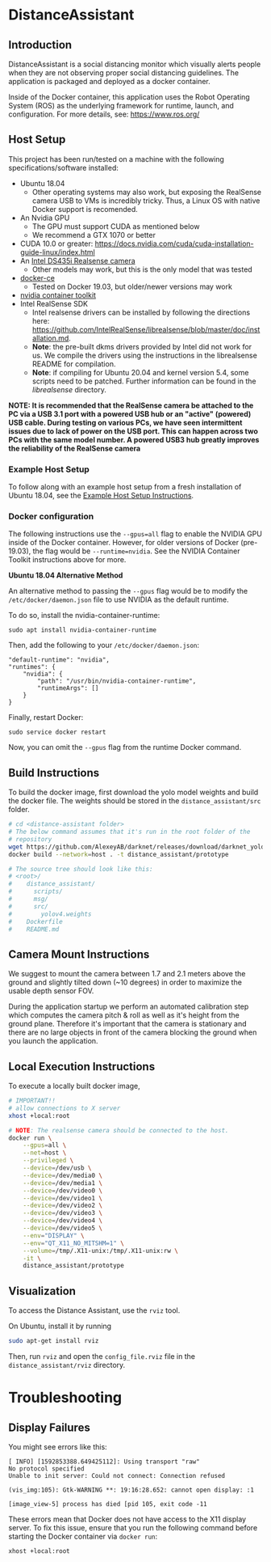 # DistanceAssistant

## Introduction

DistanceAssistant is a social distancing monitor which visually alerts people when they are not observing proper social distancing guidelines. The application is packaged and deployed as a docker container.

Inside of the Docker container, this application uses the Robot Operating System (ROS) as the underlying framework for runtime, launch, and configuration. For more details, see: https://www.ros.org/

## Host Setup

This project has been run/tested on a machine with the following specifications/software installed:

* Ubuntu 18.04
    * Other operating systems may also work, but exposing the RealSense camera USB to VMs is incredibly tricky. Thus, a Linux OS with native Docker support is recomended.
* An Nvidia GPU
    * The GPU must support CUDA as mentioned below
    * We recommend a GTX 1070 or better
* CUDA 10.0 or greater: https://docs.nvidia.com/cuda/cuda-installation-guide-linux/index.html
* An [Intel DS435i Realsense camera](https://www.intelrealsense.com/depth-camera-d435i/)
    * Other models may work, but this is the only model that was tested
* [docker-ce](https://docs.docker.com/engine/install/ubuntu/#install-using-the-repository)
    * Tested on Docker 19.03, but older/newer versions may work
* [nvidia container toolkit](https://github.com/NVIDIA/nvidia-docker)
* Intel RealSense SDK
    * Intel realsense drivers can be installed by following the directions here: https://github.com/IntelRealSense/librealsense/blob/master/doc/installation.md.
    * **Note**: the pre-built dkms drivers provided by Intel did not work for us. We compile the drivers using the instructions in the librealsense README for compilation.
    * **Note**: if compiling for Ubuntu 20.04 and kernel version 5.4, some scripts need to be patched. Further information can be found in the *librealsense* directory.

**NOTE: It is recommended that the RealSense camera be attached to the PC via a USB 3.1 port with a powered USB hub or an "active" (powered) USB cable. During testing on various PCs, we have seen intermittent issues due to lack of power on the USB port. This can happen across two PCs with the same model number. A powered USB3 hub greatly improves the reliability of the RealSense camera**

### Example Host Setup

To follow along with an example host setup from a fresh installation of Ubuntu 18.04, see the [Example Host Setup Instructions](https://github.com/amzn/distance-assistant/wiki/Example-Host-Setup-Instructions).

### Docker configuration

The following instructions use the ``--gpus=all`` flag to enable the NVIDIA GPU inside of the Docker container. However, for older versions of Docker (pre-19.03), the flag would be ``--runtime=nvidia``. See the NVIDIA Container Toolkit instructions above for more.

**Ubuntu 18.04 Alternative Method**

An alternative method to passing the ``--gpus`` flag would be to modify the ``/etc/docker/daemon.json`` file to use NVIDIA as the default runtime.

To do so, install the nvidia-container-runtime:

```
sudo apt install nvidia-container-runtime
```

Then, add the following to your ``/etc/docker/daemon.json``:

```
"default-runtime": "nvidia",
"runtimes": {
    "nvidia": {
        "path": "/usr/bin/nvidia-container-runtime",
        "runtimeArgs": []
    }
}
```

Finally, restart Docker:

```
sudo service docker restart
```

Now, you can omit the ``--gpus`` flag from the runtime Docker command.

## Build Instructions

To build the docker image, first download the yolo model weights and build the docker file. The weights should be stored in the ``distance_assistant/src`` folder.

```bash
# cd <distance-assistant folder>
# The below command assumes that it's run in the root folder of the
# repository
wget https://github.com/AlexeyAB/darknet/releases/download/darknet_yolo_v3_optimal/yolov4.weights  -P distance_assistant/src/
docker build --network=host . -t distance_assistant/prototype

# The source tree should look like this:
# <root>/
#    distance_assistant/
#      scripts/
#      msg/
#      src/
#        yolov4.weights
#    Dockerfile
#    README.md
```

## Camera Mount Instructions
We suggest to mount the camera between 1.7 and 2.1 meters above the ground and slightly tilted down (~10 degrees) in order to maximize the usable depth sensor FOV.

During the application startup we perform an automated calibration step which computes the camera pitch & roll as well as it's height from the ground plane. Therefore it's important that the camera is stationary and there are no large objects in front of the camera blocking the ground when you launch the application.

## Local Execution Instructions

To execute a locally built docker image,

```bash
# IMPORTANT!!
# allow connections to X server
xhost +local:root

# NOTE: The realsense camera should be connected to the host.
docker run \
    --gpus=all \
    --net=host \
    --privileged \
    --device=/dev/usb \
    --device=/dev/media0 \
    --device=/dev/media1 \
    --device=/dev/video0 \
    --device=/dev/video1 \
    --device=/dev/video2 \
    --device=/dev/video3 \
    --device=/dev/video4 \
    --device=/dev/video5 \
    --env="DISPLAY" \
    --env="QT_X11_NO_MITSHM=1" \
    --volume=/tmp/.X11-unix:/tmp/.X11-unix:rw \
    -it \
    distance_assistant/prototype
```

## Visualization

To access the Distance Assistant, use the `rviz` tool.

On Ubuntu, install it by running
```bash
sudo apt-get install rviz
```

Then, run `rviz` and open the `config_file.rviz` file in the `distance_assistant/rviz` directory.

# Troubleshooting

## Display Failures

You might see errors like this:

```
[ INFO] [1592853388.649425112]: Using transport "raw"
No protocol specified
Unable to init server: Could not connect: Connection refused

(vis_img:105): Gtk-WARNING **: 19:16:28.652: cannot open display: :1

[image_view-5] process has died [pid 105, exit code -11
```

These errors mean that Docker does not have access to the X11 display server. To fix this issue, ensure that you run the following command before starting the Docker container via ``docker run``:

```
xhost +local:root
```
